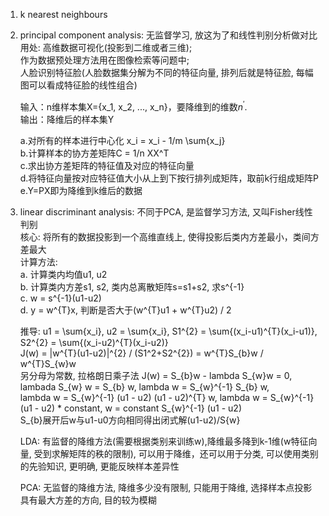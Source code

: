 1. k nearest neighbours

2. principal component analysis: 无监督学习, 放这为了和线性判别分析做对比
   用处: 高维数据可视化(投影到二维或者三维);  
        作为数据预处理方法用在图像检索等问题中;  
        人脸识别特征脸(人脸数据集分解为不同的特征向量, 排列后就是特征脸, 每幅图可以看成特征脸的线性组合)

   输入：n维样本集X={x_1, x_2, ..., x_n}，要降维到的维数$n^{'}$.  
   输出：降维后的样本集Y  
   
    a.对所有的样本进行中心化 x_i = x_i - 1/m \sum{x_j}  
    b.计算样本的协方差矩阵C = 1/n XX^T  
    c.求出协方差矩阵的特征值及对应的特征向量  
    d.将特征向量按对应特征值大小从上到下按行排列成矩阵，取前k行组成矩阵P  
    e.Y=PX即为降维到k维后的数据  

3. linear discriminant analysis: 不同于PCA, 是监督学习方法, 又叫Fisher线性判别    
   核心: 将所有的数据投影到一个高维直线上, 使得投影后类内方差最小，类间方差最大  
   计算方法:  
   a. 计算类内均值u1, u2    
   b. 计算类内方差s1, s2, 类内总离散矩阵s=s1+s2, 求s^{-1}   
   c. w = s^{-1}(u1-u2)  
   d. y = w^{T}x, 判断是否大于(w^{T}u1 + w^{T}u2) / 2  

   推导: u1 = \sum{x_i}, u2 = \sum{x_i}, S1^{2} = \sum{(x_i-u1)^{T}(x_i-u1)}, S2^{2} = \sum{(x_i-u2)^{T}(x_i-u2)}  
   J(w) = |w^{T}(u1-u2)|^{2} / (S1^2+S2^{2}) = w^{T}S_{b}w / w^{T}S_{w}w   
   另分母为常数, 拉格朗日乘子法  J(w) = S_{b}w - lambda S_{w}w = 0, lambada S_{w} w = S_{b} w, lambda w = S_{w}^{-1} S_{b} w,  
   lambda w = S_{w}^{-1} (u1 - u2) (u1 - u2)^{T} w, lambda w = S_{w}^{-1} (u1 - u2) * constant, w = constant S_{w}^{-1} (u1 - u2)  
   S_{b}展开后w与u1-u0方向相同得出闭式解(u1-u2)/S{w}   
   
   LDA: 有监督的降维方法(需要根据类别来训练w),降维最多降到k-1维(w特征向量, 受到求解矩阵的秩的限制), 可以用于降维，还可以用于分类, 可以使用类别的先验知识, 更明确, 更能反映样本差异性  
   
   PCA: 无监督的降维方法, 降维多少没有限制, 只能用于降维, 选择样本点投影具有最大方差的方向, 目的较为模糊  
